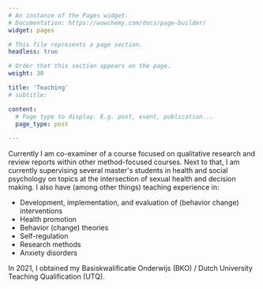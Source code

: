 ```yaml
---
# An instance of the Pages widget.
# Documentation: https://wowchemy.com/docs/page-builder/
widget: pages

# This file represents a page section.
headless: true

# Order that this section appears on the page.
weight: 30

title: 'Teaching'
# subtitle:

content:
  # Page type to display. E.g. post, event, publication...
  page_type: post
  
---
```



Currently I am co-examiner of a course focused on qualitative research and review reports within other method-focused courses. Next to that, I am currently supervising several master's students in health and social psychology on topics at the intersection of sexual health and decision making. I also have (among other things) teaching experience in:

- Development, implementation, and evaluation of (behavior change) interventions
- Health promotion
- Behavior (change) theories
- Self-regulation
- Research methods
- Anxiety disorders

In 2021, I obtained my Basiskwalificatie Onderwijs (BKO) / Dutch University Teaching Qualification (UTQ).
